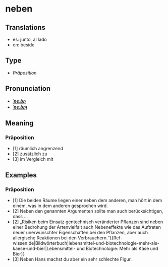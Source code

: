 # neben
## Translations
- es: junto, al lado
- en: beside
## Type
- _Präposition_
## Pronunciation
- **_[ˈneːbn̩](https://commons.wikimedia.org/wiki/File:De-neben.ogg)_**
- **_[ˈneːbm̩](https://commons.wikimedia.org/wiki/File:De-neben.ogg)_**
## Meaning
### Präposition
- [1] räumlich angrenzend
- [2] zusätzlich zu
- [3] im Vergleich mit
## Examples
### Präposition
- [1] Die beiden Räume liegen einer neben dem anderen, man hört in dem einem, was in dem anderen gesprochen wird.
- [2] Neben den genannten Argumenten sollte man auch berücksichtigen, dass&nbsp;…
- [2] „Risiken beim Einsatz gentechnisch veränderter Pflanzen sind neben einer Bedrohung der Artenvielfalt auch Nebeneffekte wie das Auftreten neuer unerwünschter Eigenschaften bei den Pflanzen, aber auch allergische Reaktionen bei den Verbrauchern.“<ref>{{Ref-wissen.de|Bildwörterbuch|lebensmittel-und-biotechnologie-mehr-als-kaese-und-bier|Lebensmittel- und Biotechnologie: Mehr als Käse und Bier}}</ref>
- [3] Neben Hans machst du aber ein sehr schlechte Figur.
